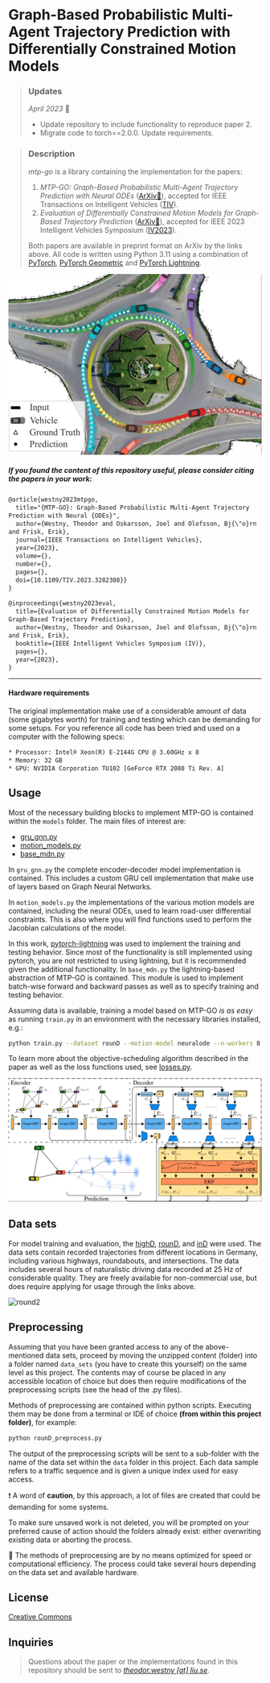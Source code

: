 # Graph-Based Probabilistic Multi-Agent Trajectory Prediction with Differentially Constrained Motion Models

> ### Updates
>  *April 2023* :date:
> - Update repository to include functionality to reproduce paper 2.
> - Migrate code to torch==2.0.0. Update requirements.

> ### Description
> _mtp-go_ is a library containing the implementation for the papers: 
> 1. *MTP-GO: Graph-Based Probabilistic Multi-Agent Trajectory Prediction with Neural ODEs* ([ArXiv:page_with_curl:](https://arxiv.org/abs/2302.00735)), accepted for IEEE Transactions on Intelligent Vehicles ([TIV](https://ieeexplore.ieee.org/document/10143287)).
> 2. *Evaluation of Differentially Constrained Motion Models for Graph-Based Trajectory Prediction* ([ArXiv:page_with_curl:](https://arxiv.org/abs/2304.05116)), accepted for IEEE 2023 Intelligent Vehicles Symposium ([IV2023](https://2023.ieee-iv.org/)).
> 
> Both papers are available in preprint format on ArXiv by the links above.
> All code is written using Python 3.11 using a combination of [PyTorch](https://pytorch.org/), [PyTorch Geometric](https://pytorch-geometric.readthedocs.io/en/latest/) and [PyTorch Lightning](https://pytorch-lightning.readthedocs.io/en/latest/).

<p align="center">
  <img width="600" src="img/first_page.png">
</p>

##### If you found the content of this repository useful, please consider citing the papers in your work:
```
@article{westny2023mtpgo,
  title="{MTP-GO}: Graph-Based Probabilistic Multi-Agent Trajectory Prediction with Neural {ODEs}",
  author={Westny, Theodor and Oskarsson, Joel and Olofsson, Bj{\"o}rn and Frisk, Erik},
  journal={IEEE Transactions on Intelligent Vehicles},
  year={2023},
  volume={},
  number={},
  pages={},
  doi={10.1109/TIV.2023.3282308}}
} 
```

```
@inproceedings{westny2023eval,
  title={Evaluation of Differentially Constrained Motion Models for Graph-Based Trajectory Prediction},
  author={Westny, Theodor and Oskarsson, Joel and Olofsson, Bj{\"o}rn and Frisk, Erik},
  booktitle={IEEE Intelligent Vehicles Symposium (IV)},
  pages={},
  year={2023},
}
```
***

#### Hardware requirements

The original implementation make use of a considerable amount of data (some gigabytes worth) for training and testing which can be demanding for some setups. For you reference all code has been tried and used on a computer with the following specs:
```
* Processor: Intel® Xeon(R) E-2144G CPU @ 3.60GHz x 8
* Memory: 32 GB
* GPU: NVIDIA Corporation TU102 [GeForce RTX 2080 Ti Rev. A]
```

## Usage

Most of the necessary building blocks to implement MTP-GO is contained within the `models` folder. 
The main files of interest are:
- [gru_gnn.py](models/gru_gnn.py)
- [motion_models.py](models/motion_models.py)
- [base_mdn.py](base_mdn.py)

In `gru_gnn.py` the complete encoder-decoder model implementation is contained.
This includes a custom GRU cell implementation that make use of layers based on Graph Neural Networks.

In `motion_models.py` the implementations of the various motion models are contained, including the neural ODEs, used to learn road-user differential constraints. 
This is also where you will find functions used to perform the Jacobian calculations of the model.

In this work, [pytorch-lightning](https://pytorch-lightning.readthedocs.io/en/latest/) was used to implement the training and testing behavior.
Since most of the functionality is still implemented using pytorch, you are not restricted to using lightning, but it is recommended given the additional functionality.
In `base_mdn.py` the lightning-based abstraction of MTP-GO is contained.
This module is used to implement batch-wise forward and backward passes as well as to specify training and testing behavior.

Assuming data is available, training a model based on MTP-GO *is as easy* as running `train.py` in an environment with the necessary libraries installed, e.g.:
```bash
python train.py --dataset rounD --motion-model neuralode --n-workers 8 --hidden-size 128
```
To learn more about the objective-scheduling algorithm described in the paper as well as the loss functions used, see [losses.py](losses.py).

![Schematics of MTP-GO](img/model.png)

## Data sets

For model training and evaluation, the [highD](https://www.highd-dataset.com/), [rounD](https://www.round-dataset.com/), and [inD](https://www.ind-dataset.com/) were used. The data sets contain recorded trajectories from different locations in Germany, including various highways, roundabouts, and intersections. The data includes several hours of naturalistic driving data recorded at 25 Hz of considerable quality.
They are freely available for non-commercial use, but does require applying for usage through the links above.

![round2](https://user-images.githubusercontent.com/60364134/220960422-4e7d7e13-c9b3-42af-99d3-a61eb6406e1e.gif)


## Preprocessing

Assuming that you have been granted access to any of the above-mentioned data sets, proceed by moving the unzipped content (folder) into a folder named `data_sets` (you have to create this yourself) on the same level as this project. 
The contents may of course be placed in any accessible location of choice but does then require modifications of the preprocessing scripts (see the head of the .py files).

Methods of preprocessing are contained within python scripts. Executing them may be done from a terminal or IDE of choice **(from within this project folder)**, for example: 
```bash
python rounD_preprocess.py
```

The output of the preprocessing scripts will be sent to a sub-folder with the name of the data set within the `data` folder in this project. 
Each data sample refers to a traffic sequence and is given a unique index used for easy access. 

:exclamation: A word of **caution**, by this approach, a lot of files are created that could be demanding for some systems.

To make sure unsaved work is not deleted, you will be prompted on your preferred cause of action should the folders already exist: either overwriting existing data or aborting the process.

:triangular_flag_on_post: The methods of preprocessing are by no means optimized for speed or computational efficiency.
The process could take several hours depending on the data set and available hardware. 

## License
[Creative Commons](https://creativecommons.org/licenses/by-sa/4.0/)

## Inquiries
> Questions about the paper or the implementations found in this repository should be sent to [_theodor.westny [at] liu.se_](https://liu.se/en/employee/thewe60).

